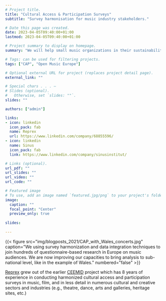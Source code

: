 ```yaml
---
# Project title.
title: "Cultural Access & Participation Surveys" 
subtitle: "Survey harmonisation for music industry stakeholders."  

# Date this page was created.
date: 2023-04-05T09:40:00+01:00
lastmod: 2023-04-05T09:40:00+01:00

# Project summary to display on homepage.
summary: "We will help small music organizations in their sustainability reporting, where detail data and reporting standards are only available for greenhouse gas emissions."

# Tags: can be used for filtering projects.
tags: ["CAP", "Open Music Europe"]

# Optional external URL for project (replaces project detail page).
external_link: ""

# Special chars . . . —
# Slides (optional).
#   Otherwise, set `slides: ""`.
slides: ""

authors: ["admin"]

links:
- icon: linkedin
  icon_pack: fab
  name: Reprex
  url: https://www.linkedin.com/company/68855596/
- icon: linkedin
  name: Sinus
  icon_pack: fab
  link: https://www.linkedin.com/company/sinusinstitut/

# Links (optional).
url_pdf: ""
url_slides: ""
url_video: ""
url_code: ""

# Featured image
# To use, add an image named `featured.jpg/png` to your project's folder. 
image:
  caption: ""
  focal_point: "Center"
  preview_only: true
  
slides: 
  
---
```


<td style="text-align: center;">{{< figure src="img/blogposts_2021/CAP_with_Wales_concerts.jpg" caption="We using survey harmonization and data integration techniques to join hundreds of questionnaire-based research in Europe on music audiences. We are now improving our capacities to bring analysis to sub-national level, like in the example of Wales." numbered="false" >}}</td>


[Reprex](/authors/reprex/) grew out of the earlier [CEEMID](/project/ceemid/) project which has 8 years of experience in conducting harmonized cultural access and participation surveys in music, film, and in less detail in numerous cultural and creative sectors and industries (e.g., theatre, dance, arts and galleries, heritage sites, etc.)